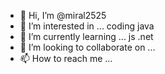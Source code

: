 - 👋 Hi, I’m @miral2525
- 👀 I’m interested in ... coding java
- 🌱 I’m currently learning ... js .net
- 💞️ I’m looking to collaborate on ...
- 📫 How to reach me ...

<!---
miral2525/miral2525 is a ✨ special ✨ repository because its `README.md` (this file) appears on your GitHub profile.
You can click the Preview link to take a look at your changes.
--->
